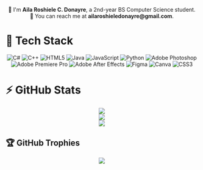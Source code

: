 <div align="center"> 
💮 I'm <b>Aila Roshiele C. Donayre</b>, a 2nd-year BS Computer Science student.<br>
💌 You can reach me at <b>ailaroshieledonayre@gmail.com</b>.
</div>

# 👾 Tech Stack
<div align="center">

![C#](https://img.shields.io/badge/c%23-%23239120.svg?style=for-the-badge&logo=csharp&logoColor=white) 
![C++](https://img.shields.io/badge/c++-%2300599C.svg?style=for-the-badge&logo=c%2B%2B&logoColor=white) 
![HTML5](https://img.shields.io/badge/html5-%23E34F26.svg?style=for-the-badge&logo=html5&logoColor=white) 
![Java](https://img.shields.io/badge/java-%23ED8B00.svg?style=for-the-badge&logo=openjdk&logoColor=white) 
![JavaScript](https://img.shields.io/badge/javascript-%23323330.svg?style=for-the-badge&logo=javascript&logoColor=%23F7DF1E) 
![Python](https://img.shields.io/badge/python-3670A0?style=for-the-badge&logo=python&logoColor=ffdd54) 
![Adobe Photoshop](https://img.shields.io/badge/adobe%20photoshop-%2331A8FF.svg?style=for-the-badge&logo=adobe%20photoshop&logoColor=white) 
![Adobe Premiere Pro](https://img.shields.io/badge/Adobe%20Premiere%20Pro-9999FF.svg?style=for-the-badge&logo=Adobe%20Premiere%20Pro&logoColor=white) 
![Adobe After Effects](https://img.shields.io/badge/Adobe%20After%20Effects-9999FF.svg?style=for-the-badge&logo=Adobe%20After%20Effects&logoColor=white) 
![Figma](https://img.shields.io/badge/figma-%23F24E1E.svg?style=for-the-badge&logo=figma&logoColor=white) 
![Canva](https://img.shields.io/badge/Canva-%2300C4CC.svg?style=for-the-badge&logo=Canva&logoColor=white) 
![CSS3](https://img.shields.io/badge/css3-%231572B6.svg?style=for-the-badge&logo=css3&logoColor=white)

</div>

# ⚡ GitHub Stats
<div align="center">

![](https://github-readme-stats.vercel.app/api?username=ailadonayre&theme=dracula&hide_border=true&include_all_commits=true&count_private=true)<br/>
![](https://nirzak-streak-stats.vercel.app/?user=ailadonayre&theme=dracula&hide_border=true)<br/>
![](https://github-readme-stats.vercel.app/api/top-langs/?username=ailadonayre&theme=dracula&hide_border=true&include_all_commits=true&count_private=true&layout=compact)

</div>

## 🏆 GitHub Trophies
<div align="center">

![](https://github-profile-trophy.vercel.app/?username=ailadonayre&theme=dracula&no-frame=true&no-bg=false&margin-w=4)

</div>

<!-- Proudly created with GPRM ( https://gprm.itsvg.in ) -->

